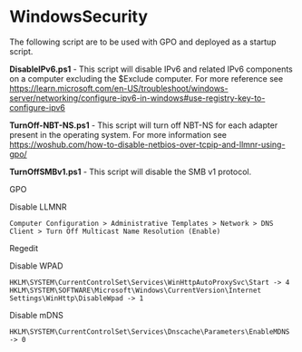 # WindowsSecurity

The following script are to be used with GPO and deployed as a startup script.

**DisableIPv6.ps1** - This script will disable IPv6 and related IPv6 components on a computer excluding the $Exclude computer. For more reference see https://learn.microsoft.com/en-US/troubleshoot/windows-server/networking/configure-ipv6-in-windows#use-registry-key-to-configure-ipv6

**TurnOff-NBT-NS.ps1** - This script will turn off NBT-NS for each adapter present in the operating system. For more information see https://woshub.com/how-to-disable-netbios-over-tcpip-and-llmnr-using-gpo/

**TurnOffSMBv1.ps1** - This script will disable the SMB v1 protocol.

 GPO
 
 Disable LLMNR
 
    Computer Configuration > Administrative Templates > Network > DNS Client > Turn Off Multicast Name Resolution (Enable)

 Regedit
 
  Disable WPAD
 
    HKLM\SYSTEM\CurrentControlSet\Services\WinHttpAutoProxySvc\Start -> 4
    HKLM\SYSTEM\SOFTWARE\Microsoft\Windows\CurrentVersion\Internet Settings\WinHttp\DisableWpad -> 1

  Disable mDNS
  
    HKLM\SYSTEM\CurrentControlSet\Services\Dnscache\Parameters\EnableMDNS -> 0
